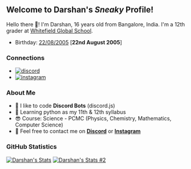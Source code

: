 ## Welcome to Darshan's _Sneaky_ Profile!

Hello there 👋! I'm Darshan, 16 years old from Bangalore, India. I'm a 12th grader at [Whitefield Global School](https://wgs-cet.in/).

- Birthday: [22/08/2005](https://happyhappybirthday.net/en/2005/08/22) [**22nd August 2005**]

### Connections

- [![discord](https://img.shields.io/badge/-%20Lorenz%231337-5865F2?style=for-the-badge&logo=discord&logoColor=white)](https://discord.com/users/838620835282812969)
- [![instagram](https://img.shields.io/badge/-dqrshan__-E1306C?style=for-the-badge&logo=instagram&logoColor=white)](https://instagram.com/dqrshan_)

### About Me

- 🤖 I like to code **Discord Bots** (discord.js)
- 🐍 Learning python as my 11th & 12th syllabus
- 😎 Course: Science - PCMC (Physics, Chemistry, Mathematics, Computer Science)
- 👋 Feel free to contact me on [**Discord**](https://discord.com/users/838620835282812969) or [**Instagram**](https://instagram.com/dqrshan_)

### GitHub Statistics
[![Darshan's Stats](https://github-readme-stats.vercel.app/api?username=Dqrshan&show_icons=true&theme=midnight-purple)](https://github.com/Dqrshan)
[![Darshan's Stats #2](https://github-readme-stats.vercel.app/api/top-langs/?username=Dqrshan&layout=compact&theme=midnight-purple)](https://github.com/Dqrshan)
